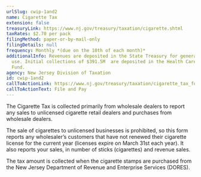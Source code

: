 ```yaml
---
urlSlug: cwip-1and2
name: Cigarette Tax
extension: false
treasuryLink: https://www.nj.gov/treasury/taxation/cigarette.shtml
taxRates: $2.70 per pack
filingMethod: paper-or-by-mail-only
filingDetails: null
frequency: Monthly *(due on the 10th of each month)*
additionalInfo: Revenues are deposited in the State Treasury for general State
  use. Initial collections of $391.5M  are deposited in the Health Care Subsidy
  Fund.
agency: New Jersey Division of Taxation
id: cwip-1and2
callToActionLink: https://www.nj.gov/treasury/taxation/cigarette_tax_form.shtml
callToActionText: File and Pay
---
```


The Cigarette Tax is collected primarily from wholesale dealers to report any sales to unlicensed cigarette retail dealers and purchases from wholesale dealers.

The sale of cigarettes to unlicensed businesses is prohibited, so this form reports any wholesaler’s customers that have not renewed their cigarette license for the current year (licenses expire on March 31st each year). It also reports your sales, in number of sticks (cigarettes) and revenue sales.

The tax amount is collected when the cigarette stamps are purchased from the New Jersey Department of Revenue and Enterprise Services (DORES).
